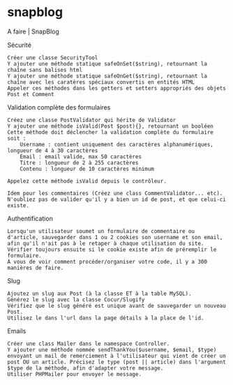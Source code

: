 snapblog
========

A faire | SnapBlog


Sécurité

    Créer une classe SecurityTool 
    Y ajouter une méthode statique safeOnSet($string), retournant la chaîne sans balises html
    Y ajouter une méthode statique safeOnGet($string), retournant la chaîne avec les caratères spéciaux convertis en entités HTML
    Appeler ces méthodes dans les getters et setters appropriés des objets Post et Comment 


Validation complète des formulaires

    Créez une classe PostValidator qui hérite de Validator
    Y ajouter une méthode isValid(Post $post){}, retournant un booléen
    Cette méthode doit déclencher la validation complète du formulaire soit : 
        Username : contient uniquement des caractères alphanumériques, longueur de 4 à 30 caractères
        Email : email valide, max 50 caractères
        Titre : longueur de 2 à 255 caractères
        Contenu : longueur de 10 caractères minimum

    Appelez cette méthode isValid depuis le contrôleur. 

    Idem pour les commentaires (Créez une class CommentValidator... etc). N'oubliez pas de valider qu'il y a bien un id de post, et que celui-ci existe.


Authentification

    Lorsqu'un utilisateur soumet un formulaire de commentaire ou d'article, sauvegarder dans 1 ou 2 cookies son username et son email, afin qu'il n'ait pas à le retaper à chaque utilisation du site. 
    Vérifier toujours ensuite si le cookie existe afin de préremplir le formulaire. 
    À vous de voir comment procéder/organiser votre code, il y a 300 manières de faire. 


Slug

    Ajoutez un slug aux Post (à la classe ET à la table MySQL).
    Générez le slug avec la classe Cocur/Slugify
    Vérifiez que le slug généré est unique avant de sauvegarder un nouveau Post. 
    Utilisez le dans l'url dans la page détails à la place de l'id.


Emails

    Créer une class Mailer dans le namespace Controller. 
    Y ajouter une méthode nommée sendThankYou($username, $email, $type) envoyant un mail de remerciement à l'utilisateur qui vient de créer un post OU un article. Précisez le type (post || article) dans l'argument $type de la méthode, afin d'adapter votre message. 
    Utiliser PHPMailer pour envoyer le message.


